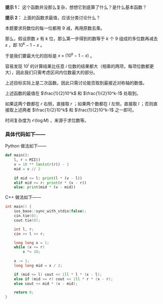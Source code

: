 **提示 1：** 这个函数并没那么复杂，想想它到底算了什么？是什么基本函数？

**提示 2：** 上面的函数求最值，应该分类讨论什么？

本题要求将数位的每一位都用 $9$ 减，再用原数去乘。

那么，假设原数 $x$ 有 $k$ 位，那么第一步得到的数等于 $k$ 个 $9$ 组成的多位数再减去 $x$ ，即 $10^k-1-x$ 。

于是我们要最大化的目标是 $x\times (10^k-1-x)$ 。

容易发现 $10^i$ 的计算结果比任意 $i$ 位数的结果都大（相乘的两项，每项位数都更大），因此我们只需考虑区间内位数最大的部分。

上述目标实际上是二次函数。因此只需讨论能否取到最接近对称轴的数值。

上述函数的最值在 $\frac{1}{2}10^k$ 和 $\frac{1}{2}10^k-1$ 处取到。

如果这两个数都在 $r$ 右侧，直接取 $r$ ；如果两个数都在 $l$ 左侧，直接取 $l$ ；否则直接取上述两者 $\frac{1}{2}10^k$ 和 $\frac{1}{2}10^k-1$ 之一即可。

时间复杂度为 $\mathcal{O}(\log M)$ ，来源于求位数等。

### 具体代码如下——

Python 做法如下——

```Python []
def main():
    l, r = MII()
    v = 10 ** len(str(r)) - 1
    mid = v // 2
    
    if mid <= l: print(l * (v - l))
    elif mid >= r: print(r * (v - r))
    else: print(mid * (v - mid))
```

C++ 做法如下——

```cpp []
int main() {
    ios_base::sync_with_stdio(false);
    cin.tie(0);
    cout.tie(0);

    int l, r;
    cin >> l >> r;

    long long x = 1;
    while (x <= r)
        x *= 10;
    
    x -= 1;
    long long mid = x / 2;

    if (mid <= l) cout << 1ll * l * (x - l);
    else if (mid >= r) cout << 1ll * r * (x - r);
    else cout << mid * (x - mid);

    return 0;
}
```
